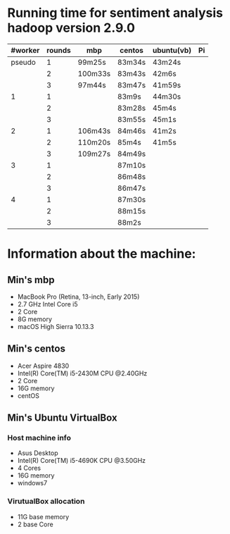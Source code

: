 # Running time for sentiment analysis hadoop version 2.9.0

| #worker | rounds | mbp     | centos | ubuntu(vb) | Pi |
|---------|--------|---------|--------|------------|----|
| pseudo  | 1      | 99m25s  | 83m34s | 43m24s     |    |
|         | 2      | 100m33s | 83m43s | 42m6s      |    |
|         | 3      | 97m44s  | 83m47s | 41m59s     |    |
| 1       | 1      |         | 83m9s  | 44m30s     |    |
|         | 2      |         | 83m28s | 45m4s      |    |
|         | 3      |         | 83m55s | 45m1s      |    |
| 2       | 1      | 106m43s | 84m46s | 41m2s      |    |
|         | 2      | 110m20s | 85m4s  | 41m5s      |    |
|         | 3      | 109m27s | 84m49s |            |    |
| 3       | 1      |         | 87m10s |            |    |
|         | 2      |         | 86m48s |            |    |
|         | 3      |         | 86m47s |            |    |
| 4       | 1      |         | 87m30s |            |    |
|         | 2      |         | 88m15s |            |    |
|         | 3      |         | 88m2s  |            |    |


# Information about the machine:


## Min's mbp

* MacBook Pro (Retina, 13-inch, Early 2015) 
* 2.7 GHz Intel Core i5
* 2 Core
* 8G memory
* macOS High Sierra 10.13.3

## Min's centos

* Acer Aspire 4830
* Intel(R) Core(TM) i5-2430M CPU @2.40GHz
* 2 Core
* 16G memory
* centOS 

## Min's Ubuntu VirtualBox

### Host machine info

* Asus Desktop
* Intel(R) Core(TM) i5-4690K CPU @3.50GHz
* 4 Cores
* 16G memory
* windows7

### VirutualBox allocation

* 11G base memory
* 2 base Core




